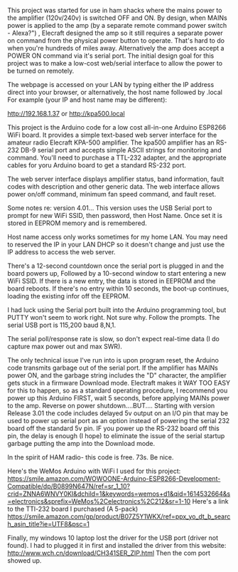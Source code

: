 This project was started for use in ham shacks where the mains power to the amplifier (120v/240v) is switched OFF and ON. By design, when MAINs power is applied to the amp (by a separate remote command power switch - Alexa?") , Elecraft designed the amp so it still requires a separate power on command from the physical power button to operate. That's hard to do when you're hundreds of miles away. Alternatively the amp does accept a POWER ON command via it's serial port. The initial design goal for this project was  to make a low-cost web/serial interface to allow the power to be turned on remotely.

The webpage is accessed on your LAN by typing either the IP address direct into your browser, or alternatively, the host name followed by .local   
For example (your IP and host name may be different):

http://192.168.1.37
or 
http://kpa500.local 

This project is the Arduino code for a low cost all-in-one Arduino ESP8266 WiFi board. It provides a simple text-based web server interface for the amateur radio Elecraft KPA-500 amplifier. The kpa500  amplifier has an RS-232 DB-9 serial port and accepts simple ASCII strings for monitoring and command. You'll need to purchase a TTL-232 adapter, and the appropriate cables for yoru Arduino board to get a standard RS-232 port.

The web server interface displays amplifier status, band information, fault codes with description and other generic data. The web interface allows power on/off command, minimum fan speed command, and fault reset.

Some notes re: version 4.01...
This version uses the USB Serial port to prompt for new WiFi SSID, then password, then Host Name. Once set it is stored in EEPROM memory and is remembered.

Host name access only works sometimes for my home LAN. You may need to reserved the IP in your LAN DHCP so it doesn't change
and just use the IP address to access the web server.

There's a 12-second countdown once the serial port is plugged in and the board powers up, 
Followed by a  10-second window to start entering a new WiFi SSID. 
If there is a new entry, the data is stored in EEPROM and the board reboots.
If there's no entry within 10 seconds, the boot-up continues, loading the existing infor off the EEPROM.

I had luck using the Serial port built into the Arduino programming tool, but PUTTY won't seem to work right. Not sure why.
Follow the prompts. The serial USB port is 115,200 baud 8,N,1.

The serial poll/response rate is slow, so don't expect real-time data (I do capture max power out and max SWR).

The only technical issue I've run into is upon program reset, the Arduino code transmits garbage out of the serial port. If the amplifier has MAINs power ON, and the garbage string includes the "D" character, the amplifier gets stuck in a firmware Download mode. Electraft makes it WAY TOO EASY for this to happen, so as a standard operating procedure, I recommend you power up this Arduino FIRST, wait 5 seconds, before applying MAINs power to the amp. Reverse on power shutdown....BUT....
Starting with version Release 3.01 the code includes delayed 5v output on an I/O pin that may be used to power up serial port as an option instead of powering the serial 232 board off the standard 5v pin. IF you power up the RS-232 board off this pin, the delay is enough (I hope) to eliminate the issue of the serial startup garbage putting the amp into the Download mode. 

In the spirit of HAM radio- this code is free. 73s. Be nice.

Here's the WeMos Arduino with WiFi I used for this project:
https://smile.amazon.com/WOWOONE-Arduino-ESP8266-Development-Compatible/dp/B0899N647N/ref=sr_1_10?crid=ZNNA6WNVY0KI&dchild=1&keywords=wemos+d1&qid=1614532664&s=electronics&sprefix=WeMos%2Celectronics%2C212&sr=1-10
Here's a link to the TTl-232 board I purchased (A 5-pack) 
https://smile.amazon.com/gp/product/B07Z5Y1WKX/ref=ppx_yo_dt_b_search_asin_title?ie=UTF8&psc=1


Finally, my windows 10 laptop lost the driver for the USB port (driver not found). I had to plugged it in first and installed the driver from this website:
http://www.wch.cn/download/CH341SER_ZIP.html
Then the com port showed up.




